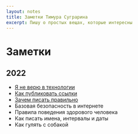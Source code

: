 ```yaml
---
layout: notes
title: Заметки Тимура Суграрина
excerpt: Пишу о простых вещах, которые интересны
---
```


# Заметки

## 2022

- [Я не верю в технологии](/notes/low-tech/)
- [Как публиковать ссылки](/notes/links-design/)
- [Зачем писать правильно](/notes/reason-to-write-properly/)
- Базовая безопасность в интернете
- Правила поведения здорового человека 
- Как писать имена, интервалы и даты
- Как гулять с собакой